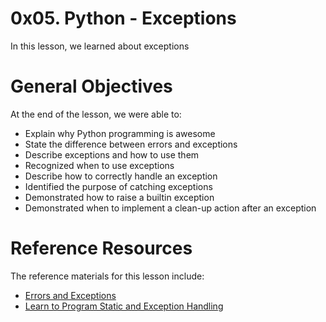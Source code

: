 # 0x05. Python - Exceptions
In this lesson, we learned about exceptions

# General Objectives
At the end of the lesson, we were able to:
- Explain why Python programming is awesome
- State the difference between errors and exceptions
- Describe exceptions and how to use them
- Recognized when to use exceptions
- Describe how to correctly handle an exception
- Identified the purpose of catching exceptions
- Demonstrated how to raise a builtin exception
- Demonstrated when to implement a clean-up action after an exception

# Reference Resources
The reference materials for this lesson include:
- [Errors and Exceptions](https://docs.python.org/3/tutorial/errors.html)
- [Learn to Program Static and Exception Handling](https://www.youtube.com/watch?v=7vbgD-3s-w4)
